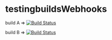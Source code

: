 # testingbuildsWebhooks
build A => [![Build Status](https://dev.azure.com/miki2189/testingBoilPlate/_apis/build/status/build%20A?branchName=master)](https://dev.azure.com/miki2189/testingBoilPlate/_build/latest?definitionId=1&branchName=master)

build B => [![Build Status](https://dev.azure.com/miki2189/testingBoilPlate/_apis/build/status/build%20B?branchName=master)](https://dev.azure.com/miki2189/testingBoilPlate/_build/latest?definitionId=2&branchName=master)
